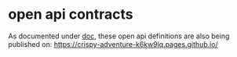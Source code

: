 # open api contracts

As documented under [doc](../../doc/openapi/README.md), these open api definitions are
also being published on: https://crispy-adventure-k6kw9lq.pages.github.io/

